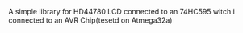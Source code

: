 A simple library for HD44780 LCD connected to an 74HC595 witch i connected to an AVR Chip(tesetd on Atmega32a)
